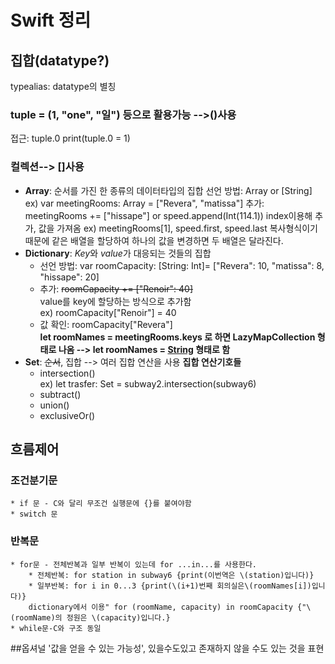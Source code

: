 # **Swift** 정리  
## 집합(datatype?)
typealias: datatype의 별칭
### tuple = (1, "one", "일") 등으로 활용가능 -->()사용
접근: tuple.0
print(tuple.0 = 1)
### 컬렉션--> []사용
* **Array**: 순서를 가진 한 종류의 데이터타입의 집합
    선언 방법: Array<String> or [String]
        ex) var meetingRooms: Array<String> = ["Revera", "matissa"]
        추가: meetingRooms += ["hissape"] or speed.append(Int(114.1))
    index이용해 추가, 값을 가져옴
        ex) meetingRooms[1], speed.first, speed.last
    복사형식이기때문에 같은 배열을 할당하여 하나의 값을 변경하면 두 배열은 달라진다.
* **Dictionary**: *Key*와 *value*가 대응되는 것들의 집합  
    * 선언 방법: var roomCapacity: [String: Int]= ["Revera": 10, "matissa": 8,             "hissape": 20]  
    * 추가: ~~roomCapacity += ["Renoir": 40]~~  
        value를 key에 할당하는 방식으로 추가함  
        ex) roomCapacity["Renoir"] = 40  
    * 값 확인: roomCapacity["Revera"]  
        **let roomNames = meetingRooms.keys 로 하면 LazyMapCollection 형태로 나옴 --> let roomNames = [String](meetingRooms.keys) 형태로 함**
* **Set**: ~~순서~~, 집합 --> 여러 집합 연산을 사용
    **집합 연산기호들**
    * intersection()  
        ex) let trasfer: Set = subway2.intersection(subway6)
    * subtract()
    * union()
    * exclusiveOr()
## 흐름제어
### 조건분기문
    * if 문 - C와 달리 무조건 실행문에 {}를 붙여야함
    * switch 문
### 반복문
    * for문 - 전체반복과 일부 반복이 있는데 for ...in...를 사용한다.
        * 전체반복: for station in subway6 {print(이번역은 \(station)입니다)}
        * 일부반복: for i in 0...3 {print(\(i+1)번째 회의실은\(roomNames[i])입니다)}  
        dictionary에서 이용" for (roomName, capacity) in roomCapacity {"\(roomName)의 정원은 \(capacity)입니다.}
    * while문-C와 구조 동일
##옵셔널
'값을 얻을 수 있는 가능성', 있을수도있고 존재하지 않을 수도 있는 것을 표현